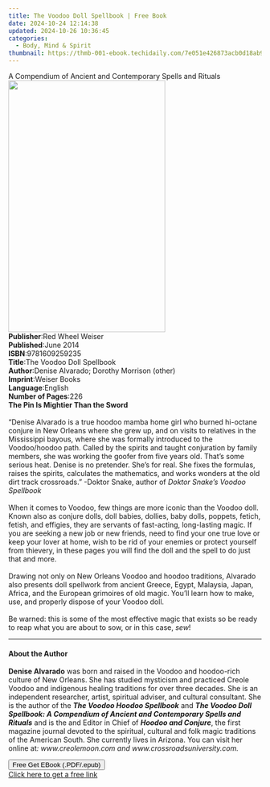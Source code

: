 ```yaml
---
title: The Voodoo Doll Spellbook | Free Book
date: 2024-10-24 12:14:38
updated: 2024-10-26 10:36:45
categories:
  - Body, Mind & Spirit
thumbnail: https://thmb-001-ebook.techidaily.com/7e051e426873acb0d18ab9916335fa768973b59e7b3fce20fc002cf8854b8655.jpg
---
```

<main id="book-container">
  <div class="flex flex-col">
    <div class="book-brief flex-1 py-6 px-4 sm:p-6 md:py-10 md:px-8">
      <!-- brief-->
      <div class="book-brief-main">
        A Compendium of Ancient and Contemporary Spells and Rituals
      </div>
    </div>
    <div
      class="book-meta-info flex-1 grid gap-4 col-start-1 col-end-3 row-start-1 sm:mb-6 sm:grid-cols-4 lg:gap-6 lg:col-start-2 lg:row-end-6 lg:row-span-6 lg:mb-0"
    >
      <div
        class="book-meta-info-left place-content-center mt-4 p-4 text-sm leading-6 col-start-2 col-span-2 dark:text-slate-400"
      >
        <img
          class="w-full h-500 object-cover rounded-lg sm:h-255 sm:col-span-2 lg:col-span-full"
          src="https://img-001-ebook.techidaily.com/37c9999dfdfa5501800aed0ed0e9dd623a5ac6ee43f648766a2825068bd5ca38.jpg"
          alt=""
          width="312"
          height="500"
        />
      </div>
      <div
        class="book-meta-info-right mt-2 col-start-1 row-start-2 col-span-3 self-center"
      >
        <!-- meta data  -->
        <div class="flex flex-col px-4 md:px-8">
          <div class="flex-1">
            <strong>Publisher</strong>:<span class="px-2"
              >Red Wheel Weiser</span
            >
          </div>
          <div class="flex-1">
            <strong>Published</strong>:<span class="px-2">June 2014</span>
          </div>
          <div class="flex-1">
            <strong>ISBN</strong>:<span class="px-2">9781609259235</span>
          </div>
          <div class="flex-1">
            <strong>Title</strong>:<span class="px-2"
              >The Voodoo Doll Spellbook</span
            >
          </div>
          <div class="flex-1">
            <strong>Author</strong>:<span class="px-2"
              >Denise Alvarado; Dorothy Morrison (other)</span
            >
          </div>
          <div class="flex-1">
            <strong>Imprint</strong>:<span class="px-2">Weiser Books</span>
          </div>
          <div class="flex-1">
            <strong>Language</strong>:<span class="px-2">English</span>
          </div>
          <div class="flex-1">
            <strong>Number of Pages</strong>:<span class="px-2">226</span>
          </div>
        </div>
      </div>
    </div>
    <div class="book-description flex-1 py-6 px-4 sm:p-6 md:py-10 md:px-8">
      <div class="book-description-main">
        <div accordion-content="" id="description">
          <b>The Pin Is Mightier Than the Sword</b><br /><br />“Denise Alvarado
          is a true hoodoo mamba home girl who burned hi-octane conjure in New
          Orleans where she grew up, and on visits to relatives in the
          Mississippi bayous, where she was formally introduced to the
          Voodoo/hoodoo path. Called by the spirits and taught conjuration by
          family members, she was working the goofer from five years old. That’s
          some serious heat. Denise is no pretender. She’s for real. She fixes
          the formulas, raises the spirits, calculates the mathematics, and
          works wonders at the old dirt track crossroads.”&nbsp;-Doktor Snake,
          author of&nbsp;<i>Doktor Snake’s Voodoo Spellbook<br /></i><br />When
          it comes to Voodoo, few things are more iconic than the Voodoo doll.
          Known also as conjure dolls, doll babies, dollies, baby dolls,
          poppets, fetich, fetish, and effigies, they are servants of
          fast-acting, long-lasting magic. If you are seeking a new job or new
          friends, need to find your one true love or keep your lover at home,
          wish to be rid of your enemies or protect yourself from thievery, in
          these pages you will find the doll and the spell to do just that and
          more.&nbsp;&nbsp;<br /><br />Drawing not only on New Orleans Voodoo
          and hoodoo traditions, Alvarado also presents doll spellwork from
          ancient Greece, Egypt, Malaysia, Japan, Africa, and the European
          grimoires of old magic. You’ll learn how to make, use, and properly
          dispose of your Voodoo doll.<br /><br />Be warned: this is some of the
          most effective magic that exists so be ready to reap what you are
          about to sow, or in this case,&nbsp;<i>sew</i>!
        </div>
        <div class="accordion-fader"></div>
      </div>
    </div>
    <div class="book-excerpts flex-1 py-6 px-4 sm:p-6 md:py-10 md:px-8">
      <!-- excerpts-->
      <div class="book-excerpts-main">
        <hr />
        <h4 class="placeholder placeholder-heading">
          <span>About the Author</span>
        </h4>
        <p>
          <b>Denise Alvarado</b>&nbsp;was born and raised in the Voodoo and
          hoodoo-rich culture of New Orleans. She has studied mysticism and
          practiced Creole Voodoo and indigenous healing traditions for over
          three decades. She is an independent researcher, artist, spiritual
          adviser, and cultural consultant. She is the author of the&nbsp;<b
            ><i>The Voodoo Hoodoo Spellbook</i></b
          >&nbsp;and&nbsp;<i
            ><b
              >The Voodoo Doll Spellbook: A Compendium of Ancient and
              Contemporary Spells and Rituals</b
            ></i
          >&nbsp;and is the and Editor in Chief of&nbsp;<b
            ><i>Hoodoo and Conjure</i></b
          >, the first magazine journal devoted to the spiritual, cultural and
          folk magic traditions of the American South. She currently lives in
          Arizona. You can visit her online at<i
            >:&nbsp;<span>www.creolemoon.com</span>&nbsp;and&nbsp;<span>www.crossroadsuniversity.com</span>.</i
          >
        </p>
      </div>
    </div>
    <div
      class="book-about-author flex-1 py-6 px-4 sm:p-6 md:py-10 md:px-8"
    ></div>
    <div class="book-free-get flex-1 py-6 px-4 sm:p-6 md:py-10 md:px-8">
      <button
        id="btn-free-get"
        class="bg-blue-500 hover:bg-blue-700 text-white font-bold py-2 px-4 rounded"
      >
        Free Get EBook (.PDF/.epub)
      </button>
      <div id="countdown-display" class="px-2 text-lg mt-2"></div>
      <a
        id="free-link"
        class="hidden bg-blue-500 hover:bg-blue-700 text-white font-bold py-2 px-4 rounded"
        href="https://www.ebooks.com/en-us/book/1680082/the-voodoo-doll-spellbook/denise-alvarado/"
        target="_blank"
        >Click here to get a free link</a
      >
    </div>
    <script>
      let countdownTime = 0;
      let countdownInterval = null;
      document
        .getElementById('btn-free-get')
        .addEventListener('click', startCountdown);
      function startCountdown() {
        countdownTime = new Date().getTime() + 60000 * 3;
        countdownInterval = setInterval(updateCountdown, 1000);
        document.getElementById('btn-free-get').disabled = true;
        document
          .getElementById('btn-free-get')
          .classList.add('bg-gray-500', 'cursor-not-allowed');
      }
      function updateCountdown() {
        let currentTime = new Date().getTime();
        let timeLeft = countdownTime - currentTime;
        let secondsLeft = Math.floor(timeLeft / 1000);
        document.getElementById('countdown-display').innerHTML =
          `Remaining time: ${secondsLeft} seconds.`;
        if (secondsLeft <= 0) {
          clearInterval(countdownInterval);
          document.getElementById('btn-free-get').classList.add('hidden');
          document.getElementById('free-link').classList.remove('hidden');
          document.getElementById('countdown-display').innerHTML = '';
        }
      }
    </script>
  </div>
</main>
